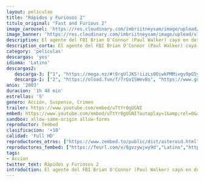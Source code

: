 ```yaml
---
layout: peliculas
title: "Rápidos y Furiosos 2"
titulo_original: "Fast and Furious 2"
image_carousel: 'https://res.cloudinary.com/imbriitneysam/image/upload/v1544048455/rapido2-poster-min.jpg'
image_banner: 'https://res.cloudinary.com/imbriitneysam/image/upload/v1544048457/rapido2-banner-min.jpg'
description: El agente del FBI Brian O'Connor (Paul Walker) cayó en desgracia al ver su lealtad puesta a prueba en su anterior trabajo el mundo de las carreras ilegales de Los Angeles. La decisión de O’Connor le permitió conservar su honor, pero le hizo perder su insignia y toda posibilidad de rehabilitarse.
description_corta: El agente del FBI Brian O'Connor (Paul Walker) cayó en desgracia al ver su lealtad puesta a prueba en su anterior trabajo el mundo de las carreras ilegales de Los Angeles. La decisión de O’Connor le permitió conservar su honor, pero le..
category: 'peliculas'
descargas: 'yes'
idioma: 'Latino'
descargas2:
   descarga-3: ["1", "https://mega.nz/#!8rgUlJKS!iizLs0OiwkPMMivgv9pG5yrU7oYV7sker6qoSJJjb-Y", "https://www.google.com/s2/favicons?domain=mega.nz","Mega","https://res.cloudinary.com/imbriitneysam/image/upload/v1541473684/mexico.png", "Latino", "Full HD"]
   descarga-1: ["2", "https://oload.fun/f/7rGvISWevBs", "https://www.google.com/s2/favicons?domain=openload.co","OpenLoad","https://res.cloudinary.com/imbriitneysam/image/upload/v1541473684/mexico.png", "Latino", "Full HD"]
anio: '2003'
duracion: '1h 48 min'
estrellas: '5'
genero: Acción, Suspenso, Crimen
trailer: https://www.youtube.com/embed/uTtYr0gUGNI
embed: https://www.youtube.com/embed/uTtYr0gUGNI?autoplay=1&amp;rel=0&amp;hd=1&border=0&wmode=opaque&enablejsapi=1&modestbranding=1&controls=1&showinfo=0
sandbox: allow-same-origin allow-forms
reproductor: fembed
clasificacion: '+10'
calidad: 'Full HD'
reproductores_otros: ["https://www.zembed.to/public/dist/asteroid.html?id=570076fdd5b7ba09f9abdcc50e82e389&title=2%20Fast%202%20Furious","Latino","https://gdriveplayer.me/embed2.php?link=jZ%252Fc9sVMPFXmMxql6EbCjg9eAONV3eQ3kKy96HDBORtsu9ql%252FKtpmWA%252BE%252FFVzxerqFn7mDiqwlNt%252BZKa3zdF5vLSRlSJe3xZM6zTbW55FsQioUrsA5dfvYH8r24%252BmiRPHEuB%252B2EaEzpJ2HAd0eZOqPxL6FStwyzAkblo%252Fd1YFQZkREr9XE%252FGLuHkq5qW%252BEwDCfurhOs9%252BMg1uD96Sy1c7U","Latino","https://gdriveplayer.me/embed2.php?link=BJ%252B5pHqpQOhtBFBLw1guewF3yQwFC9Z0D3XHqg%252B1UiU52KcN66NQiIL2gWnf6aXyj5E8UJjsaFEdDvhci83iqIF7nh3GqPcuJ8PC5BDvnUHeCu%252FfAYVf8FkmTZZJh%252FIwmP5r31yJdmPLG1PMuw7yM1y2CmB8%252BSuhWLMtJZgnIIjUNaBT%252FHvKyj4fS5T%252FRmuuY%253D","Latino","https://api.cuevana3.io/stream/index.php?file=ek5lbm9xYWNrS0xYMTZLa2xNbkdvY3ZTb3BtZng4TGp6ZFpobGFMUGtOelcwcUZmbWRIVzRkakVuS0JnbEplcG1KUnNZSlRTMGViVTBxZGdsdEhPb3NpY2dXU3RzWlR0MjV5c1lLRFNsUT09","Latino","https://mstream.website/oiv8ahufv0u1","Latino","https://mstream.website/d9ar5v3n1y34","Latino"]
reproductores_fembed: ["https://feurl.com/v/8gvzywjwy9d","Latino","https://feurl.com/v/7qo7x7wmwvg","Latino","https://feurl.com/v/5dj01udd83jd7n0","Latino"]
tags:
- Accion
twitter_text: Rápidos y Furiosos 2
introduction: El agente del FBI Brian O'Connor (Paul Walker) cayó en desgracia al ver su lealtad puesta a prueba en su anterior trabajo el mundo de las carreras ilegales de Los Angeles. La decisión de O’Connor le permitió conservar su honor, pero le
---
```












